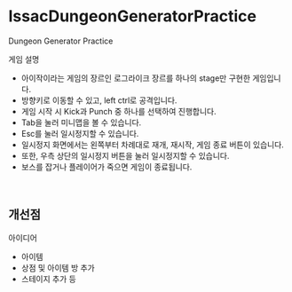 # IssacDungeonGeneratorPractice
 Dungeon Generator Practice

게임 설명
- 아이작이라는 게임의 장르인 로그라이크 장르를 하나의 stage만 구현한 게임입니다.
- 방향키로 이동할 수 있고, left ctrl로 공격입니다.
- 게임 시작 시 Kick과 Punch 중 하나를 선택하여 진행합니다.
- Tab을 눌러 미니맵을 볼 수 있습니다.
- Esc를 눌러 일시정지할 수 있습니다.
- 일시정지 화면에서는 왼쪽부터 차례대로 재개, 재시작, 게임 종료 버튼이 있습니다.
-  또한, 우측 상단의 일시정지 버튼을 눌러 일시정지할 수 있습니다.
- 보스를 잡거나 플레이어가 죽으면 게임이 종료됩니다.

<br>
  
## 개선점
아이디어
- 아이템
- 상점 및 아이템 방 추가
- 스테이지 추가 등


